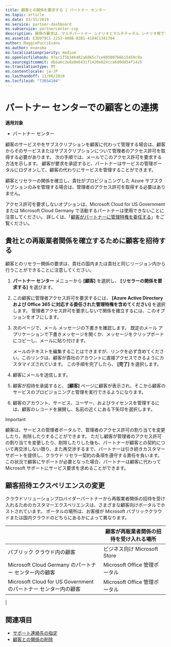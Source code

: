 ```yaml
---
title: 顧客との関係を要求する | パートナー センター
ms.topic: article
ms.date: 03/15/2019
ms.service: partner-dashboard
ms.subservice: partnercenter-csp
description: 関係の要求は、マルチパートナー シナリオとマルチチャネル シナリオ用です。 また、顧客が委任された管理者特権を削除していて、プロビジョニングまたはサポートを提供するためにそれらを復元する必要がある場合にも便利です。
ms.assetid: E3D979C1-2253-408B-82B1-4104C1341704
author: MaggiePucciEvans
ms.author: evansma
ms.localizationpriority: medium
ms.openlocfilehash: 97ec1f5b346482a6865c7ce99500766b15459c9a
ms.sourcegitcommit: dbaa6c2e8a0e6431f1420e024cca6d0dd54f1425
ms.translationtype: MT
ms.contentlocale: ja-JP
ms.lasthandoff: 11/06/2019
ms.locfileid: "73654104"
---
```

# <a name="connect-with-customers-in-partner-center"></a>パートナー センターでの顧客との連携

**適用対象**

-  パートナー センター

顧客のサービスやをサブスクリプションを顧客に代わって管理する場合は、顧客からそのサービスまたはサブスクリプションについて管理者のアクセス許可を取得する必要があります。 次の手順では、メールでこのアクセス許可を要求する方法を示します。 顧客が要求を承認すると、パートナーはサービスの管理ポータルにログオンして、顧客の代わりにサービスを管理することができます。

顧客とリセラーの関係を確立し、貴社がプロビジョニングした Azure サブスクリプションのみを管理する場合は、管理者のアクセス許可を取得する必要はありません。

アクセス許可を要求しないオプションは、Microsoft Cloud for US Government または Microsoft Cloud Germany で活動するパートナーは使用できないことに注意してください。 詳しくは、「[顧客がパートナーに管理特権を委任する](https://docs.microsoft.com/partner-center/customers_revoke_admin_privileges)」をご覧ください。


## <a name="invite-a-customer-to-establish-a-reseller-relationship-with-you"></a>貴社との再販業者関係を確立するために顧客を招待する

顧客とのリセラー関係の要求は、貴社の国内または貴社と同じリージョン内から行うことができることに注意してください。

1.  **パートナー センター** メニューから **[顧客]** を選択し、 **[リセラーの関係を要求する]** を選びます。

2.  この顧客に管理者アクセス許可を要求するには、 **[Azure Active Directory および Office 365 に対応する委任された管理特権を含めてください]** を選択します。 管理者アクセス許可を要求しないで関係を確立するには、このオプションをオフにします。 

3.  次のページで、メール メッセージの下書きを確認します。 既定のメール アプリケーションで下書きメッセージを開くか、メッセージをクリップボードにコピーし、メールに貼り付けます。 

    メールのテキストを編集することはできますが、リンクを必ず含めてください。このリンクは、顧客が貴社のアカウントに直接アクセスできるようにカスタマイズされています。 この手順を完了したら、 **[完了]** を選択します。

3.  顧客にメールを送信します。

5.  顧客が招待を承諾すると、 **[顧客]** ページに顧客が表示され、そこから顧客のサービスのプロビジョニングと管理を実行できるようになります。

 
6.  顧客のアカウント、サービス、ユーザー、およびライセンスを管理するには、顧客のレコードを展開し、名前の近くにある下矢印を選択します。


> [!IMPORTANT]  
> 顧客は、サービスの管理者ポータルで、管理者のアクセス許可の割り当てを変更したり、削除したりすることができます。 ただし顧客が管理者のアクセス許可の割り当てを変更したり、削除したりした後も、パートナーが顧客との契約について再交渉しない限り、また再交渉するまで、パートナーは引き続きカスタマー サポートを提供し、クラウド リセラー契約の条項を遵守する責任を負います。 この状況で顧客にサポートが必要となった場合、パートナーは顧客に代わって Microsoft サポートにサービス要求を求めることができます。

## <a name="changes-to-the-customer-invitation-experience"></a>顧客招待エクスペリエンスの変更

クラウドソリューションプロバイダーパートナーから再販業者関係の招待を受け入れるためのカスタマーエクスペリエンスは、さまざまな顧客向けポータルでホストされています。 ポータルの場所は、お客様が Microsoft パブリッククラウドまたは国内クラウドのどちらにあるかによって異なります。 

|  | 顧客が再販業者関係の招待を受け入れる場所 |
|---------|---------
| パブリック クラウド内の顧客 | ビジネス向け Microsoft Store |
| Microsoft Cloud Germany のパートナー センター内の顧客 | Microsoft Office 管理ポータル |
| Microsoft Cloud for US Government のパートナー センター内の顧客 | Microsoft Office 管理ポータル |
|

## <a name="see-also"></a>関連項目

- [サポート連絡先の指定](assign-support-contacts.md)
- [顧客との関係の削除](remove-a-relationship.md)
